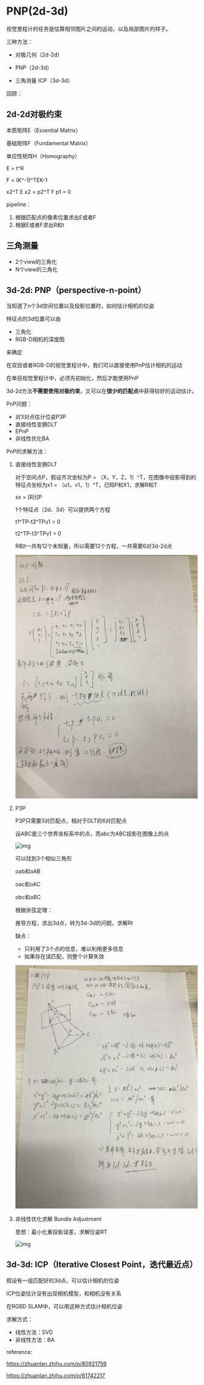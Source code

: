 # PNP(2d-3d)

视觉里程计的任务是估算相邻图片之间的运动，以及局部图片的样子。

三种方法：

- 对极几何（2d-2d）

- PNP（2d-3d）
- 三角测量 ICP（3d-3d）





回顾：

## 2d-2d对极约束

本质矩阵E（Essential Matrix）

基础矩阵F（Fundamental Matrix）

单应性矩阵H（Homography）



E = t^R

F = (K^-1)^TEK-1

x2^T E x2 = p2^T F p1 = 0

pipeline：

1. 根据匹配点的像素位置求出E或者F
2. 根据E或者F求出R和t



## 三角测量

- 2个view的三角化
- N个view的三角化



## 3d-2d: PNP（perspective-n-point）

当知道了n个3d空间位置以及投影位置时，如何估计相机的位姿

特征点的3d位置可以由

- 三角化
- RGB-D相机的深度图

来确定



在双目或者RGB-D的视觉里程计中，我们可以直接使用PnP估计相机的运动

在单目视觉里程计中，必须先初始化，然后才能使用PnP



3d-2d方法**不需要使用对极约束**，又可以在**很少的匹配点**中获得较好的运动估计。

PnP问题：

- 对3对点估计位姿P3P
- 直接线性变换DLT
- EPnP
- 非线性优化BA





PnP的求解方法：

1. 直接线性变换DLT

   对于空间点P，假设齐次坐标为P = （X，Y，Z，1）^T，在图像中投影得到的特征点坐标为x1 = （u1，v1，1）^T，已知P和X1，求解R和T

   sx = [R|t]P

   1个特征点（2d、3d）可以提供两个方程

   t1^TP-t3^TPu1 = 0

   t2^TP-t3^TPv1 = 0

   R和t一共有12个未知量，所以需要12个方程，一共需要6对3d-2d点

   ![pnp_DLT](..\picture\pnp_DLT.png)

   

2. P3P

   P3P只需要3对匹配点，相对于DLT的6对匹配点

   设ABC是三个世界坐标系中的点，而abc为ABC投影在图像上的点

   ![img](https://pic2.zhimg.com/80/v2-4fdf2f8a1366473064c55386e4f0322d_720w.jpg)

   可以找到3个相似三角形

   oab和oAB

   oac和oAC

   obc和oBC

   根据余弦定理：

   推导方程，求出3d点，转为3d-3d的问题，求解Rt

   缺点：

   - 只利用了3个点的信息，难以利用更多信息
   - 如果存在误匹配，则整个计算失效

   ![pnp_P3P](..\picture\pnp_P3P.png)

   

3. 非线性优化求解 Bundle Adjustment

   思想：最小化重投影误差，求解位姿RT

   ![img](https://pic3.zhimg.com/80/v2-5ced963c626a6a5755c63183f656feee_720w.jpg)

   

   

   











## 3d-3d: ICP（Iterative Closest Point，迭代最近点）

假设有一组匹配好的3d点，可以估计相机的位姿

ICP位姿估计没有出现相机模型，和相机没有关系

在RGBD SLAM中，可以用这种方式估计相机位姿

求解方式：

- 线性方法：SVD
- 非线性方法：BA







reference:

https://zhuanlan.zhihu.com/p/80921759

https://zhuanlan.zhihu.com/p/61742217



